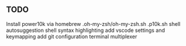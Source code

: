 ## TODO
Install power10k via homebrew
.oh-my-zsh/oh-my-zsh.sh
.p10k.sh
shell autosuggestion
shell syntax highlighting
add vscode settings and keymapping
add git configuration
terminal multiplexer
